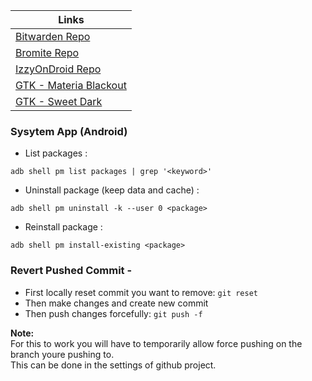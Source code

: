 
| Links |
| --- |
| [Bitwarden Repo](https://mobileapp.bitwarden.com/fdroid/repo?fingerprint=BC54EA6FD1CD5175BCCCC47C561C5726E1C3ED7E686B6DB4B18BAC843A3EFE6C) |
| [Bromite Repo](https://fdroid.bromite.org/fdroid/repo?fingerprint=E1EE5CD076D7B0DC84CB2B45FB78B86DF2EB39A3B6C56BA3DC292A5E0C3B9504) |
| [IzzyOnDroid Repo](https://apt.izzysoft.de/fdroid/repo?fingerprint=3BF0D6ABFEAE2F401707B6D966BE743BF0EEE49C2561B9BA39073711F628937A) |
| [GTK - Materia Blackout](https://www.xfce-look.org/p/1381066/) |
| [GTK - Sweet Dark](https://www.xfce-look.org/p/1253385/) |


### Sysytem App (Android)
- List packages :
```
adb shell pm list packages | grep '<keyword>'
```
- Uninstall package (keep data and cache) :
```
adb shell pm uninstall -k --user 0 <package>
```
- Reinstall package :
```
adb shell pm install-existing <package>
```


### Revert Pushed Commit -
- First locally reset commit you want to remove: `git reset`
- Then make changes and create new commit
- Then push changes forcefully: `git push -f`

**Note:**<br>
For this to work you will have to temporarily allow force pushing on the branch youre pushing to.<br>
This can be done in the settings of github project.
